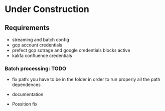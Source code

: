# Under Construction


## Requirements

* streaming and batch config
* gcp account credentials
* prefect gcp sotrage and google credentials blocks active
* kakfa confluence credentials


### Batch processing: TODO
* fix path: you have to be in the folder in order to run properly all the path dependences
* documentation


* Possition fix